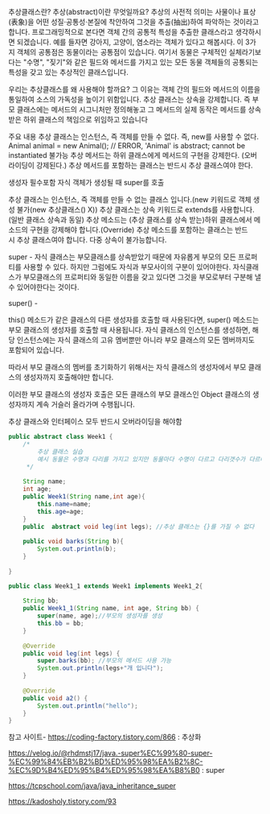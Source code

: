 추상클래스란?
추상(abstract)이란 무엇일까요? 추상의 사전적 의미는 사물이나 표상(表象)을 어떤 성질·공통성·본질에 착안하여 그것을 추출(抽出)하여 파악하는 것이라고 합니다. 프로그래밍적으로 본다면 객체 간의 공통적 특성을 추출한 클래스라고 생각하시면 되겠습니다. 예를 들자면 강아지, 고양이, 염소라는 객체가 있다고 해봅시다. 이 3가지 객체의 공통점은 동물이라는 공통점이 있습니다. 여기서 동물은 구체적인 실체라기보다는 "수명", "짖기"와 같은 필드와 메서드를 가지고 있는 모든 동물 객체들의 공통되는 특성을 갖고 있는 추상적인 클래스입니다. 


우리는 추상클래스를 왜 사용해야 할까요? 그 이유는 객체 간의 필드와 메서드의 이름을 통일하여 소스의 가독성을 높이기 위함입니다. 추상 클래스는 상속을 강제합니다. 즉 부모 클래스에는 메서드의 시그니처만 정의해놓고 그 메서드의 실제 동작은 메서드를 상속받은 하위 클래스의 책임으로 위임하고 있습니다

주요 내용
추상 클래스는 인스턴스, 즉 객체를 만들 수 없다. 즉, new를 사용할 수 없다.
Animal animal = new Animal(); // ERROR, 'Animal' is abstract; cannot be instantiated 불가능
추상 메서드는 하위 클래스에게 메서드의 구현을 강제한다. (오버 라이딩이 강제된다.)
추상 메서드를 포함하는 클래스는 반드시 추상 클래스여야 한다.

생성자 필수포함
자식 객체가 생성될 때 super를 호출

추상 클래스는 인스턴스, 즉 객체를 만들 수 없는 클래스 입니다.(new 키워드로 객체 생성 불가(new 추상클래스() X))
추상 클래스는 상속 키워드로 extends를 사용합니다.(일반 클래스 상속과 동일)
추상 메소드는 (추상 클래스를 상속 받는)하위 클래스에서 메소드의 구현을 강제해야 합니다.(Override)
추상 메소드를 포함하는 클래스는 반드시 추상 클래스여야 합니다.
다중 상속이 불가능합니다.




super - 
자식 클래스는 부모클래스를 상속받았기 때문에 자유롭게 부모의 모든 프로퍼티를 사용할 수 있다. 하지만 그럼에도 자식과 부모사이의 구분이 있어야한다. 자식클래스가 부모클래스의 프로퍼티와 동일한 이름을 갖고 있다면 그것을 부모로부터 구분해 낼 수 있어야한다는 것이다.

super() -

this() 메소드가 같은 클래스의 다른 생성자를 호출할 때 사용된다면, super() 메소드는 부모 클래스의 생성자를 호출할 때 사용됩니다.
자식 클래스의 인스턴스를 생성하면, 해당 인스턴스에는 자식 클래스의 고유 멤버뿐만 아니라 부모 클래스의 모든 멤버까지도 포함되어 있습니다.

따라서 부모 클래스의 멤버를 초기화하기 위해서는 자식 클래스의 생성자에서 부모 클래스의 생성자까지 호출해야만 합니다.

이러한 부모 클래스의 생성자 호출은 모든 클래스의 부모 클래스인 Object 클래스의 생성자까지 계속 거슬러 올라가며 수행됩니다.

추상 클래스와 인터페이스 모두 반드시 오버라이딩을 해야함

```java
public abstract class Week1 {  
    /*  
        추상 클래스 실습  
        예시 동물은 수명과 다리를 가지고 있지만 동물마다 수명이 다르고 다리갯수가 다르다  
     */  
  
    String name;  
    int age;  
    public Week1(String name,int age){  
        this.name=name;  
        this.age=age;  
    }  
    public  abstract void leg(int legs); //추상 클래스는 {}를 가질 수 없다  
  
    public void barks(String b){  
        System.out.println(b);  
    }  
  
}

```





```java
public class Week1_1 extends Week1 implements Week1_2{  
  
    String bb;  
    public Week1_1(String name, int age, String bb) {  
        super(name, age);//부모의 생성자를 생성  
        this.bb = bb;  
    }  
  
    @Override  
    public void leg(int legs) {  
        super.barks(bb); //부모의 메서드 사용 가능  
        System.out.println(legs+"개 입니다");  
    }  
  
    @Override  
    public void a2() {  
        System.out.println("hello");  
    }  
}
```



참고 사이트- https://coding-factory.tistory.com/866 : 추상화


https://velog.io/@rhdmstj17/java.-super%EC%99%80-super-%EC%99%84%EB%B2%BD%ED%95%98%EA%B2%8C-%EC%9D%B4%ED%95%B4%ED%95%98%EA%B8%B0   : super

https://tcpschool.com/java/java_inheritance_super

https://kadosholy.tistory.com/93







